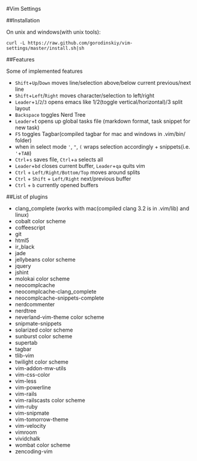 #Vim Settings

##Installation

On unix and windows(with unix tools):
```
curl -L https://raw.github.com/gorodinskiy/vim-settings/master/install.sh|sh
```

##Features

Some of implemented features

 * `Shift`+`Up`/`Down` moves line/selection above/below current previous/next line
 * `Shift`+`Left`/`Right` moves character/selection to left/right
 * `Leader`+`1`/`2`/`3` opens emacs like 1/2(toggle vertical/horizontal)/3 split layout
 * `Backspace` toggles Nerd Tree
 * `Leader`+t opens up global tasks file (markdown format, task snippet for new task)
 * `F5` toggles Tagbar(compiled tagbar for mac and windows in .vim/bin/ folder)
 * when in select mode `'`, `"`, `(` wraps selection accordingly + snippets(i.e. `'`+`TAB`)
 * `Ctrl`+`s` saves file, `Ctrl`+`a` selects all
 * `Leader`+`bd` closes current buffer, `Leader`+`qa` quits vim
 * `Ctrl` + `Left/Right/Bottom/Top` moves around splits
 * `Ctrl` + `Shift` + `Left/Right` next/previous buffer
 * `Ctrl` + `b` currently opened buffers

##List of plugins

 * clang_complete (works with mac(compiled clang 3.2 is in .vim/lib) and linux) 
 * cobalt color scheme
 * coffeescript		
 * git	
 * html5		
 * ir_black 
 * jade
 * jellybeans color scheme
 * jquery
 * jshint
 * molokai color scheme
 * neocomplcache	
 * neocomplcache-clang_complete
 * neocomplcache-snippets-complete
 * nerdcommenter
 * nerdtree
 * neverland-vim-theme color scheme
 * snipmate-snippets	
 * solarized color scheme
 * sunburst color scheme
 * supertab 
 * tagbar
 * tlib-vim
 * twilight color scheme
 * vim-addon-mw-utils
 * vim-css-color
 * vim-less
 * vim-powerline
 * vim-rails
 * vim-railscasts color scheme
 * vim-ruby
 * vim-snipmate
 * vim-tomorrow-theme
 * vim-velocity
 * vimroom
 * vividchalk
 * wombat color scheme
 * zencoding-vim

